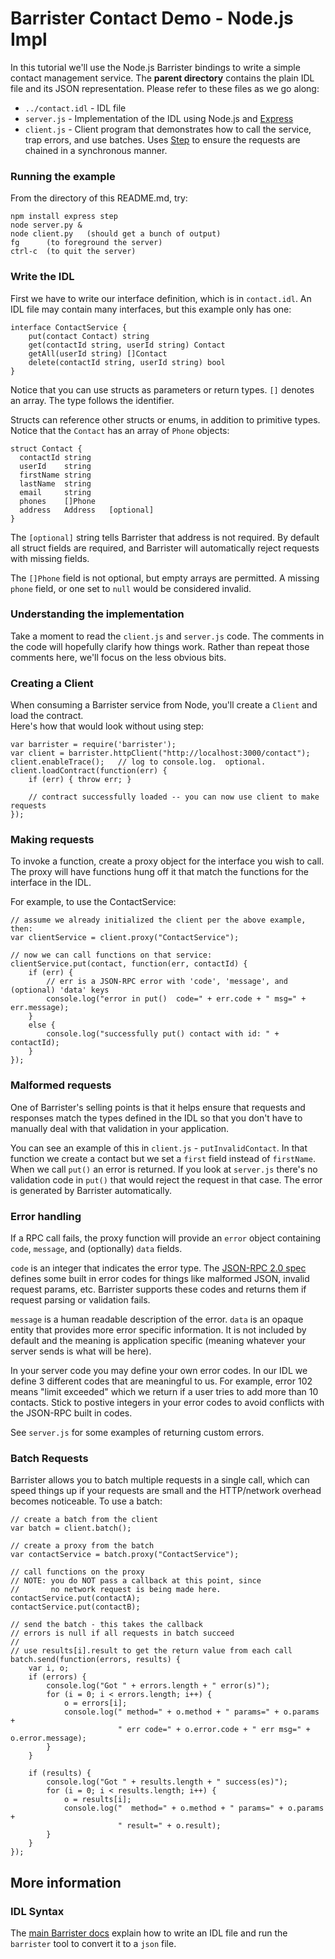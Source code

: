 # Barrister Contact Demo - Node.js Impl

In this tutorial we'll use the Node.js Barrister bindings to write a simple contact management 
service. The **parent directory** contains the plain IDL file and its JSON representation.
Please refer to these files as we go along:

* `../contact.idl` - IDL file
* `server.js` - Implementation of the IDL using Node.js and [Express](http://expressjs.com/)
* `client.js` - Client program that demonstrates how to call the service, trap errors, and 
  use batches.  Uses [Step](https://github.com/creationix/step) to ensure the requests are
  chained in a synchronous manner.

### Running the example

From the directory of this README.md, try:

    npm install express step
    node server.py &
    node client.py   (should get a bunch of output)
    fg      (to foreground the server)
    ctrl-c  (to quit the server)

### Write the IDL

First we have to write our interface definition, which is in `contact.idl`.  An IDL file may contain
many interfaces, but this example only has one:

    interface ContactService {
        put(contact Contact) string
        get(contactId string, userId string) Contact
        getAll(userId string) []Contact
        delete(contactId string, userId string) bool
    }

Notice that you can use structs as parameters or return types.  `[]` denotes an array.  The type 
follows the identifier.

Structs can reference other structs or enums, in addition to primitive types.  Notice that the `Contact`
has an array of `Phone` objects:

    struct Contact {
      contactId string
      userId    string
      firstName string
      lastName  string
      email     string
      phones    []Phone
      address   Address   [optional]
    }    

The `[optional]` string tells Barrister that address is not required.  By default all struct 
fields are required, and Barrister will automatically reject requests with missing fields.

The `[]Phone` field is not optional, but empty arrays are permitted.  A missing `phone` field, or
one set to `null` would be considered invalid.

### Understanding the implementation

Take a moment to read the `client.js` and `server.js` code.  The comments in the code
will hopefully clarify how things work.  Rather than repeat those comments here, we'll focus on the 
less obvious bits.

### Creating a Client

When consuming a Barrister service from Node, you'll create a `Client` and load the contract.  
Here's how that would look without using step:

    var barrister = require('barrister');
    var client = barrister.httpClient("http://localhost:3000/contact");
    client.enableTrace();   // log to console.log.  optional.
    client.loadContract(function(err) {
        if (err) { throw err; }
        
        // contract successfully loaded -- you can now use client to make requests
    });
    
### Making requests

To invoke a function, create a proxy object for the interface you wish to call.  The proxy
will have functions hung off it that match the functions for the interface in the IDL.

For example, to use the ContactService:

    // assume we already initialized the client per the above example, then:
    var clientService = client.proxy("ContactService");
    
    // now we can call functions on that service:
    clientService.put(contact, function(err, contactId) {
        if (err) {
            // err is a JSON-RPC error with 'code', 'message', and (optional) 'data' keys
            console.log("error in put()  code=" + err.code + " msg=" + err.message);
        }
        else {
            console.log("successfully put() contact with id: " + contactId);
        }
    });

### Malformed requests

One of Barrister's selling points is that it helps ensure that requests and responses match the types
defined in the IDL so that you don't have to manually deal with that validation in your application.

You can see an example of this in `client.js` - `putInvalidContact`.  In that function we create
a contact but we set a `first` field instead of `firstName`.  When we call `put()` an error is
returned.  If you look at `server.js` there's no validation code in `put()` that would reject
the request in that case.  The error is generated by Barrister automatically.

### Error handling

If a RPC call fails, the proxy function will provide an `error` object containing `code`,
`message`, and (optionally) `data` fields.

`code` is an integer that indicates the error type. The 
[JSON-RPC 2.0 spec](http://jsonrpc.org/specification) defines some built in
error codes for things like malformed JSON, invalid request params, etc.  Barrister supports these
codes and returns them if request parsing or validation fails.  

`message` is a human readable description of the error.  `data` is an opaque entity that provides
more error specific information.  It is not included by default and the meaning is application
specific (meaning whatever your server sends is what will be here).

In your server code you may define your own error codes.  In our IDL we define 3 different codes 
that are meaningful to us.  For example, error 102 means "limit exceeded" which we return if
a user tries to add more than 10 contacts.  Stick to postive integers in your error codes to avoid
conflicts with the JSON-RPC built in codes.

See `server.js` for some examples of returning custom errors.

### Batch Requests

Barrister allows you to batch multiple requests in a single call, which can speed things up if your
requests are small and the HTTP/network overhead becomes noticeable.  To use a batch:

    // create a batch from the client
    var batch = client.batch();
    
    // create a proxy from the batch
    var contactService = batch.proxy("ContactService");
    
    // call functions on the proxy
    // NOTE: you do NOT pass a callback at this point, since
    //       no network request is being made here.
    contactService.put(contactA);
    contactService.put(contactB);
    
    // send the batch - this takes the callback
    // errors is null if all requests in batch succeed
    //
    // use results[i].result to get the return value from each call
    batch.send(function(errors, results) {        
        var i, o;
        if (errors) {
            console.log("Got " + errors.length + " error(s)");
            for (i = 0; i < errors.length; i++) {
                o = errors[i];
                console.log(" method=" + o.method + " params=" + o.params + 
                            " err code=" + o.error.code + " err msg=" + o.error.message);
            }
        }
        
        if (results) {
            console.log("Got " + results.length + " success(es)");
            for (i = 0; i < results.length; i++) {
                o = results[i];
                console.log("  method=" + o.method + " params=" + o.params +
                            " result=" + o.result);
            }
        }
    });

## More information

### IDL Syntax

The [main Barrister docs](http://barrister.bitmechanic.com/docs.html) explain how to write an IDL file and
run the `barrister` tool to convert it to a `json` file.


